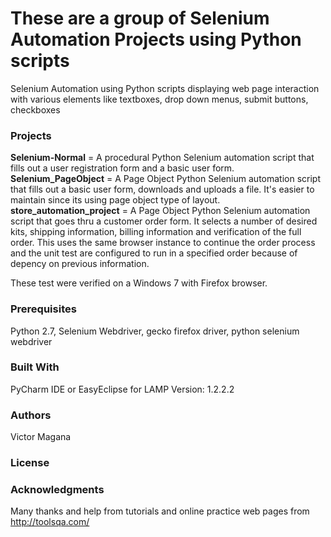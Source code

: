 # These are a group of Selenium Automation Projects using Python scripts

Selenium Automation using Python scripts displaying web page interaction with various elements like textboxes, drop down menus, submit buttons, checkboxes

### Projects
**Selenium-Normal** = A procedural Python Selenium automation script that fills out a user registration form and a basic user form.
**Selenium_PageObject** = A Page Object Python Selenium automation script that fills out a basic user form, downloads and uploads a file. It's easier to maintain since its using page object type of layout.
**store_automation_project** = A Page Object Python Selenium automation script that goes thru a customer order form. It selects a number of desired kits, shipping information, billing information and verification of the full order. This uses the same browser instance to continue the order process and the unit test are configured to run in a specified order because of depency on previous information.

These test were verified on a Windows 7 with Firefox browser.

### Prerequisites

Python 2.7, Selenium Webdriver, gecko firefox driver, python selenium webdriver

### Built With

PyCharm IDE or EasyEclipse for LAMP Version: 1.2.2.2

### Authors

Victor Magana

### License


### Acknowledgments

Many thanks and help from tutorials and online practice web pages from http://toolsqa.com/